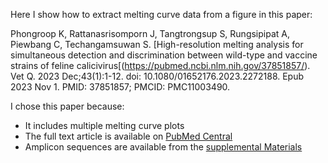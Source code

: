 Here I show how to extract melting curve data from a figure in this paper:

  Phongroop K, Rattanasrisomporn J, Tangtrongsup S, Rungsipipat A, Piewbang C, Techangamsuwan S. [High-resolution melting analysis for simultaneous detection and discrimination between wild-type and vaccine strains of feline calicivirus[(https://pubmed.ncbi.nlm.nih.gov/37851857/). Vet Q. 2023 Dec;43(1):1-12. doi: 10.1080/01652176.2023.2272188. Epub 2023 Nov 1. PMID: 37851857; PMCID: PMC11003490.

I chose this paper because:

 * It includes multiple melting curve plots
 * The full text article is available on [PubMed Central](https://pmc.ncbi.nlm.nih.gov/articles/PMC11003490/)
 * Amplicon sequences are available from the [supplemental Materials](https://pmc.ncbi.nlm.nih.gov/articles/instance/11003490/bin/TVEQ_A_2272188_SM3964.docx)
